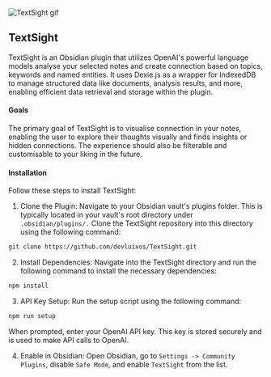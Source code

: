 ![TextSight gif](https://github.com/devluixos/TextSight/blob/master/showcase_gif.gif)

## TextSight
TextSight is an Obsidian plugin that utilizes OpenAI's powerful language models analyse your selected notes and create connection based on topics, keywords and named entities. It uses Dexie.js as a wrapper for IndexedDB to manage structured data like documents, analysis results, and more, enabling efficient data retrieval and storage within the plugin.

#### Goals
The primary goal of TextSight is to visualise connection in your notes, enabling the user to explore their thoughts visually and finds insights or hidden connections. The experience should also be filterable and customisable to your liking in the future.

#### Installation
Follow these steps to install TextSight:

1. Clone the Plugin: Navigate to your Obsidian vault's plugins folder. This is typically located in your vault's root directory under `.obsidian/plugins/.` Clone the TextSight repository into this directory using the following command:
```bash
git clone https://github.com/devluixos/TextSight.git
```
2. Install Dependencies: Navigate into the TextSight directory and run the following command to install the necessary dependencies:
```bash
npm install
```
3. API Key Setup: Run the setup script using the following command:
```bash
npm run setup
```
When prompted, enter your OpenAI API key. This key is stored securely and is used to make API calls to OpenAI.

4. Enable in Obsidian: Open Obsidian, go to `Settings -> Community Plugins`, disable `Safe Mode`, and enable `TextSight` from the list.
